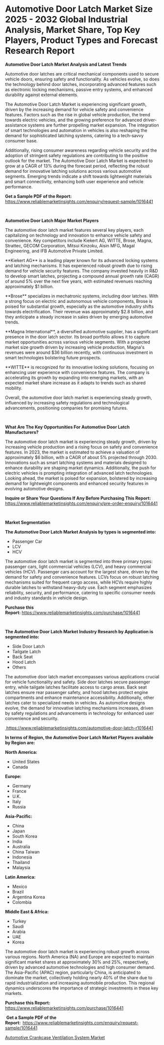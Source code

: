 <p><h1>Automotive Door Latch Market Size 2025 - 2032 Global Industrial Analysis, Market Share, Top Key Players, Product Types and Forecast Research Report</h1></p><p><strong>Automotive Door Latch Market Analysis and Latest Trends</strong></p>
<p><p>Automotive door latches are critical mechanical components used to secure vehicle doors, ensuring safety and functionality. As vehicles evolve, so does the technology behind door latches, incorporating advanced features such as electronic locking mechanisms, passive entry systems, and enhanced durability against external elements. </p><p>The Automotive Door Latch Market is experiencing significant growth, driven by the increasing demand for vehicle safety and convenience features. Factors such as the rise in global vehicle production, the trend towards electric vehicles, and the growing preference for advanced driver-assistance systems are further propelling market expansion. The integration of smart technologies and automation in vehicles is also reshaping the demand for sophisticated latching systems, catering to a tech-savvy consumer base.</p><p>Additionally, rising consumer awareness regarding vehicle security and the adoption of stringent safety regulations are contributing to the positive outlook for the market. The Automotive Door Latch Market is expected to grow at a CAGR of 13% during the forecast period, reflecting the robust demand for innovative latching solutions across various automotive segments. Emerging trends indicate a shift towards lightweight materials and smart connectivity, enhancing both user experience and vehicle performance.</p></p>
<p><strong>Get a Sample PDF of the Report:&nbsp;</strong> <a href="https://www.reliablemarketinsights.com/enquiry/request-sample/1016441?utm_campaign=2564&utm_medium=2&utm_source=Github&utm_content=ia&utm_term=30032025&utm_id=automotive-door-latch">https://www.reliablemarketinsights.com/enquiry/request-sample/1016441</a></p>
<p>&nbsp;</p>
<p><strong>Automotive Door Latch Major Market Players</strong></p>
<p><p>The automotive door latch market features several key players, each capitalizing on technology and innovation to enhance vehicle safety and convenience. Key competitors include Kiekert AG, WITTE, Brose, Magna, Strattec, GECOM Corporation, Mitsui Kinzoku, Aisin MFG, Magal Engineering, and IFB Automotive Private Limited.</p><p>**Kiekert AG** is a leading player known for its advanced locking systems and latching mechanisms. It has experienced robust growth due to rising demand for vehicle security features. The company invested heavily in R&D to develop smart latches, projecting a compound annual growth rate (CAGR) of around 5% over the next five years, with estimated revenues reaching approximately $1 billion.</p><p>**Brose** specializes in mechatronic systems, including door latches. With a strong focus on electric and autonomous vehicle components, Brose is poised for substantial growth, especially as the automotive industry shifts towards electrification. Their revenue was approximately $2.8 billion, and they anticipate a steady increase in sales driven by emerging automotive trends.</p><p>**Magna International**, a diversified automotive supplier, has a significant presence in the door latch sector. Its broad portfolio allows it to capture market opportunities across various vehicle segments. With a projected market size growth driven by increasing vehicle production, Magna's revenues were around $36 billion recently, with continuous investment in smart technologies bolstering future prospects.</p><p>**WITTE** is recognized for its innovative locking solutions, focusing on enhancing user experience with convenience features. The company is accelerating its growth by expanding into emerging markets, with an expected market share increase as it adapts to trends such as shared mobility.</p><p>Overall, the automotive door latch market is experiencing steady growth, influenced by increasing safety regulations and technological advancements, positioning companies for promising futures.</p></p>
<p>&nbsp;</p>
<p><strong>What Are The Key Opportunities For Automotive Door Latch Manufacturers?</strong></p>
<p><p>The automotive door latch market is experiencing steady growth, driven by increasing vehicle production and a rising focus on safety and convenience features. In 2023, the market is estimated to achieve a valuation of approximately $6 billion, with a CAGR of about 5% projected through 2030. Innovations such as smart latching systems and materials designed to enhance durability are shaping market dynamics. Additionally, the push for electric vehicles is prompting integration of advanced latch technologies. Looking ahead, the market is poised for expansion, bolstered by increasing demand for lightweight components and enhanced security features in evolving automotive designs.</p></p>
<p><strong>Inquire or Share Your Questions If Any Before Purchasing This Report:</strong> <a href="https://www.reliablemarketinsights.com/enquiry/pre-order-enquiry/1016441?utm_campaign=2564&utm_medium=2&utm_source=Github&utm_content=ia&utm_term=30032025&utm_id=automotive-door-latch">https://www.reliablemarketinsights.com/enquiry/pre-order-enquiry/1016441</a></p>
<p>&nbsp;</p>
<p><strong>Market Segmentation</strong></p>
<p><strong>The Automotive Door Latch Market Analysis by types is segmented into:</strong></p>
<p><ul><li>Passenger Car</li><li>LCV</li><li>HCV</li></ul></p>
<p><p>The automotive door latch market is segmented into three primary types: passenger cars, light commercial vehicles (LCV), and heavy commercial vehicles (HCV). Passenger cars account for the largest share, driven by the demand for safety and convenience features. LCVs focus on robust latching mechanisms suited for frequent cargo access, while HCVs require highly durable latches to withstand heavy-duty use. Each segment emphasizes reliability, security, and performance, catering to specific consumer needs and industry standards in vehicle design.</p></p>
<p><strong>Purchase this Report:&nbsp;</strong><a href="https://www.reliablemarketinsights.com/purchase/1016441?utm_campaign=2564&utm_medium=2&utm_source=Github&utm_content=ia&utm_term=30032025&utm_id=automotive-door-latch">https://www.reliablemarketinsights.com/purchase/1016441</a></p>
<p>&nbsp;</p>
<p><strong>The Automotive Door Latch Market Industry Research by Application is segmented into:</strong></p>
<p><ul><li>Side Door Latch</li><li>Tailgate Latch</li><li>Back Seat</li><li>Hood Latch</li><li>Others</li></ul></p>
<p><p>The automotive door latch market encompasses various applications crucial for vehicle functionality and safety. Side door latches secure passenger entry, while tailgate latches facilitate access to cargo areas. Back seat latches ensure rear passenger safety, and hood latches protect engine compartments and enhance maintenance accessibility. Additionally, other latches cater to specialized needs in vehicles. As automotive designs evolve, the demand for innovative latching mechanisms increases, driven by safety regulations and advancements in technology for enhanced user convenience and security.</p></p>
<p><a href="https://www.reliablemarketinsights.com/automotive-door-latch-r1016441?utm_campaign=2564&utm_medium=2&utm_source=Github&utm_content=ia&utm_term=30032025&utm_id=automotive-door-latch">&nbsp;https://www.reliablemarketinsights.com/automotive-door-latch-r1016441</a></p>
<p><strong>In terms of Region, the Automotive Door Latch Market Players available by Region are:</strong></p>
<p>
    <p> <strong> North America: </strong>
        <ul>
            <li>United States</li>
            <li>Canada</li>
        </ul>
        </p> 
    <p> <strong> Europe: </strong>
        <ul>
            <li>Germany</li>
            <li>France</li>
            <li>U.K.</li>
            <li>Italy</li>
            <li>Russia</li>
        </ul>
        </p> 
    <p> <strong> Asia-Pacific: </strong>
        <ul>
            <li>China</li>
            <li>Japan</li>
            <li>South Korea</li>
            <li>India</li>
            <li>Australia</li>
            <li>China Taiwan</li>
            <li>Indonesia</li>
            <li>Thailand</li>
            <li>Malaysia</li>
        </ul>
        </p> 
    <p> <strong> Latin America: </strong>
        <ul>
            <li>Mexico</li>
            <li>Brazil</li>
            <li>Argentina Korea</li>
            <li>Colombia</li>
        </ul>
        </p> 
    <p> <strong> Middle East & Africa: </strong>
        <ul>
            <li>Turkey</li>
            <li>Saudi</li>
            <li>Arabia</li>
            <li>UAE</li>
            <li>Korea</li>
        </ul>
    </p>
    </p>
<p><p>The automotive door latch market is experiencing robust growth across various regions. North America (NA) and Europe are expected to maintain significant market shares at approximately 30% and 25%, respectively, driven by advanced automotive technologies and high consumer demand. The Asia-Pacific (APAC) region, particularly China, is anticipated to dominate the market, collectively holding nearly 40% of the share due to rapid industrialization and increasing automobile production. This regional dynamics underscores the importance of strategic investments in these key markets.</p></p>
<p><strong>Purchase this Report: </strong><a href="https://www.reliablemarketinsights.com/purchase/1016441?utm_campaign=2564&utm_medium=2&utm_source=Github&utm_content=ia&utm_term=30032025&utm_id=automotive-door-latch">https://www.reliablemarketinsights.com/purchase/1016441</a></p>
<p>&nbsp;<strong>Get a Sample PDF of the Report:&nbsp;&nbsp;</strong><a href="https://www.reliablemarketinsights.com/enquiry/request-sample/1016441?utm_campaign=2564&utm_medium=2&utm_source=Github&utm_content=ia&utm_term=30032025&utm_id=automotive-door-latch">https://www.reliablemarketinsights.com/enquiry/request-sample/1016441</a></p>
<p><strong></strong></p>
<p><p><a href="https://github.com/dolorespeddico90/Market-Research-Report-List-1/blob/main/automotive-crankcase-ventilation-system-market.md?utm_campaign=2564&utm_medium=2&utm_source=Github&utm_content=ia&utm_term=30032025&utm_id=automotive-door-latch">Automotive Crankcase Ventilation System Market</a></p></p>